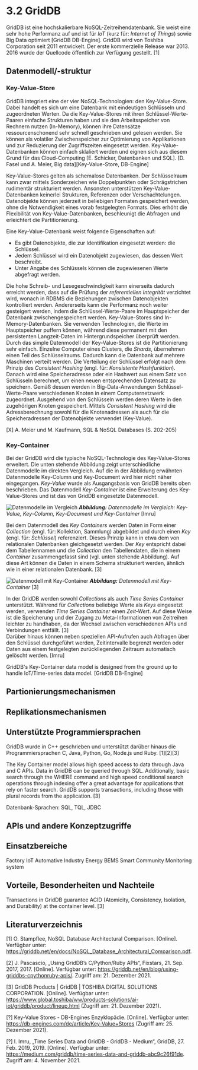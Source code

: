 # 3.2 GridDB

GridDB ist eine hochskalierbare NoSQL-Zeitreihendatenbank. Sie weist eine sehr hohe Performanz auf und ist für *IoT* (kurz für: *Internet of Things*) sowie Big Data optimiert [GridDB DB-Engine]. GridDB wird von Toshiba Corporation seit 2011 entwickelt. Der erste kommerzielle Release war 2013. 2016 wurde der Quellcode öffentlich zur Verfügung gestellt. [1]

## Datenmodell/-struktur

### Key-Value-Store

GridDB integriert eine der vier NoSQL-Technologien: den Key-Value-Store. Dabei handelt es sich um eine Datenbank mit eindeutigen Schlüsseln und zugeordneten Werten. Da die Key-Value-Stores mit ihren Schlüssel-Werte-Paaren einfache Strukturen haben und sie den Arbeitsspeicher von Rechnern nutzen (In-Memory), können ihre Datensätze ressourcenschonend sehr schnell geschrieben und gelesen werden. Sie können als volatiler Zwischenspeicher zur Optimierung von Applikationen und zur Reduzierung der Zugriffszeiten eingesetzt werden. Key-Value-Datenbanken können einfach sklaliert werden und eignen sich aus diesem Grund für das Cloud-Computing [E. Schicker, Datenbanken und SQL]. [D. Fasel und A. Meier, Big data][Key-Value-Store, DB-Engine]

Key-Value-Stores gelten als schemalose Datenbanken. Der Schlüsselraum kann zwar mittels Sonderzeichen wie Doppelpunkten oder Schrägstrichen rudimentär strukturiert werden. Ansonsten unterstützen Key-Value-Datenbanken keinerlei Strukturen, Referenzen oder Verschachtelungen. Datenobjekte können jederzeit in beliebigen Formaten gespeichert werden, ohne die Notwendigkeit eines vorab festgelegten Formats. Dies erhöht die Flexibilität von Key-Value-Datenbanken, beschleunigt die Abfragen und erleichtert die Partitionierung.

Eine Key-Value-Datenbank weist folgende Eigenschaften auf:
- Es gibt Datenobjekte, die zur Identifikation eingesetzt werden: die Schlüssel.
- Jedem Schlüssel wird ein Datenobjekt zugewiesen, das dessen Wert beschreibt.
- Unter Angabe des Schlüssels können die zugewiesenen Werte abgefragt werden.  

Die hohe Schreib- und Lesegeschwindigkeit kann einerseits dadurch erreicht werden, dass auf die Prüfung der *referentiellen Integrität* verzichtet wird, wonach in RDBMS die Beziehungen zwischen Datenobjekten kontrolliert werden. Andererseits kann die Performanz noch weiter gesteigert werden, indem die Schlüssel-Werte-Paare im Hauptspeicher der Datenbank zwischengespeichert werden. Key-Value-Stores sind In-Memory-Datenbanken. Sie verwenden Technologien, die Werte im Hauptspeicher puffern können, während diese permanent mit den persistenten Langzeit-Daten im Hintergrundspeicher überprüft werden.  
Durch das simple Datenmodell der Key-Value-Stores ist die Partitionierung sehr einfach. Einzelne Computer eines Clusters, die *Shards*, übernehmen einen Teil des Schlüsselraums. Dadurch kann die Datenbank auf mehrere Maschinen verteilt werden. Die Verteilung der Schlüssel erfolgt nach dem Prinzip des *Consistent Hashing* (engl. für: *Konsistente Hashfunktion*). Danach wird eine Speicheradresse oder ein Hashwert aus einem Satz von Schlüsseln berechnet, um einen neuen entsprechenden Datensatz zu speichern. Gemäß dessen werden in Big-Data-Anwendungen Schlüssel-Werte-Paare verschiedenen Knoten in einem Computernetzwerk zugeordnet. Ausgehend von den Schlüsseln werden deren Werte in den zugehörigen Knoten gespeichert. Mittels *Consistent Hashing* wird die Adressberechnung sowohl für die Knotenadressen als auch für die Speicheradressen der Datenobjekte verwendet (Key-Value).


[X] A. Meier und M. Kaufmann, SQL & NoSQL Databases (S. 202-205)


### Key-Container

Bei der GridDB wird die typische NoSQL-Technologie des Key-Value-Stores erweitert. Die unten stehende Abbildung zeigt unterschiedliche Datenmodelle im direkten Vergleich. Auf die in der Abbildung erwähnten Datenmodelle Key-Column und Key-Document wird hier nicht näher eingegangen. *Key-Value* wurde als Ausgangsbasis von GridDB bereits oben beschrieben. Das Datenmodell *Key-Container* ist eine Erweiterung des Key-Value-Stores und ist das von GridDB eingesetzte Datenmodell.

![Datenmodelle im Vergleich](../images/key-value_key-container.jpg)
***Abbildung:** Datenmodelle im Vergleich: Key-Value, Key-Column, Key-Document und Key-Container* [Imru]

Bei dem Datenmodell des *Key Containers* werden Daten in Form einer *Collection* (engl. für: Kollektion, Sammlung) abgebildet und durch einen *Key* (engl. für: *Schlüssel*) referenziert. Dieses Prinzip kann in etwa dem von relationalen Datenbanken gleichgesetzt werden. Der *Key* entspricht dabei dem Tabellennamen und die *Collection* den Tabellendaten, die in einem *Container* zusammengefasst sind (vgl. unten stehende Abbildung). Auf diese Art können die Daten in einem Schema strukturiert werden, ähnlich wie in einer relationalen Datenbank. [3]

![Datenmodell mit Key-Container](../images/key-container_data-type.jpg)
***Abbildung:** Datenmodell mit Key-Container* [3]

In der GridDB werden sowohl *Collections* als auch *Time Series Container* unterstützt. Während für *Collections* beliebige Werte als *Keys* eingesetzt werden, verwenden *Time Series Container* einen *Zeit-Wert*. Auf diese Weise ist die Speicherung und der Zugang zu Meta-Informationen von Zeitreihen leichter zu handhaben, da der Wechsel zwischen verschiedenen APIs und Verbindungen entfällt. [3]  
Darüber hinaus können neben speziellen API-Aufrufen auch Abfragen über den Schlüssel durchgeführt werden, Zeitintervalle begrenzt werden oder Daten aus einem festgelegten zurückliegenden Zeitraum automatisch gelöscht werden. [Imru]

GridDB's Key-Container data model is designed from the ground up to handle IoT/Time-series data model. [GridDB DB-Engine]

## Partionierungsmechanismen


## Replikationsmechanismen


## Unterstützte Programmiersprachen
GridDB wurde in C++ geschrieben und unterstützt darüber hinaus die Programmiersprachen C, Java, Python, Go, Node.js und Ruby. [1][2][3]

The Key Container model allows high speed access to data through Java and C APIs. Data in GridDB can be queried through SQL. Additionally, basic search through the WHERE command and high speed conditional search operations through indexing offer a great advantage for applications that rely on faster search. GridDB supports transactions, including those with plural records from the application. [3]

Datenbank-Sprachen: SQL, TQL, JDBC

## APIs und andere Konzeptzugriffe

## Einsatzbereiche
Factory IoT
Automative Industry
Energy
BEMS
Smart Community
Monitoring system


## Vorteile, Besonderheiten und Nachteile 

Transactions in GridDB guarantee ACID (Atomicity, Consistency, Isolation, and Durability) at the container level. [3]


## Literaturverzeichnis

[1] O. Stampflee, NoSQL Database Architectural Comparison. [Online]. Verfügbar unter: https://griddb.net/en/docs/NoSQL_Database_Architectural_Comparison.pdf.

[2] J. Pascascio, „Using GridDB’s C/Python/Ruby APIs“, Fixstars, 21. Sep. 2017, 2017. [Online]. Verfügbar unter: https://griddb.net/en/blog/using-griddbs-cpythonruby-apis/. Zugriff am: 21. Dezember 2021.

[3] GridDB Products | GridDB | TOSHIBA DIGITAL SOLUTIONS CORPORATION. [Online]. Verfügbar unter: https://www.global.toshiba/ww/products-solutions/ai-iot/griddb/product/lineup.html (Zugriff am: 21. Dezember 2021).

[?] Key-Value Stores - DB-Engines Enzyklopädie. [Online]. Verfügbar unter: https://db-engines.com/de/article/Key-Value+Stores (Zugriff am: 25. Dezember 2021).

[?] I. Imru, „Time Series Data and GridDB - GridDB - Medium“, GridDB, 27. Feb. 2019, 2019. [Online]. Verfügbar unter: https://medium.com/griddb/time-series-data-and-griddb-abc9c26f91de. Zugriff am: 4. November 2021.
